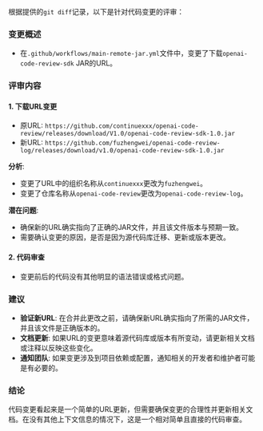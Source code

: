 根据提供的`git diff`记录，以下是针对代码变更的评审：

### 变更概述
- 在`.github/workflows/main-remote-jar.yml`文件中，变更了下载`openai-code-review-sdk` JAR的URL。

### 评审内容

#### 1. 下载URL变更
- 原URL: `https://github.com/continuexxx/openai-code-review/releases/download/V1.0/openai-code-review-sdk-1.0.jar`
- 新URL: `https://github.com/fuzhengwei/openai-code-review-log/releases/download/v1.0/openai-code-review-sdk-1.0.jar`

**分析**:
- 变更了URL中的组织名称从`continuexxx`更改为`fuzhengwei`。
- 变更了仓库名称从`openai-code-review`更改为`openai-code-review-log`。

**潜在问题**:
- 确保新的URL确实指向了正确的JAR文件，并且该文件版本与预期一致。
- 需要确认变更的原因，是否是因为源代码库迁移、更新或版本更改。

#### 2. 代码审查
- 变更前后的代码没有其他明显的语法错误或格式问题。

### 建议
- **验证新URL**: 在合并此更改之前，请确保新URL确实指向了所需的JAR文件，并且该文件是正确版本的。
- **文档更新**: 如果URL的变更意味着源代码库或版本有所变动，请更新相关文档或注释以反映这些变化。
- **通知团队**: 如果变更涉及到项目依赖或配置，通知相关的开发者和维护者可能是有必要的。

### 结论
代码变更看起来是一个简单的URL更新，但需要确保变更的合理性并更新相关文档。在没有其他上下文信息的情况下，这是一个相对简单且直接的代码审查。